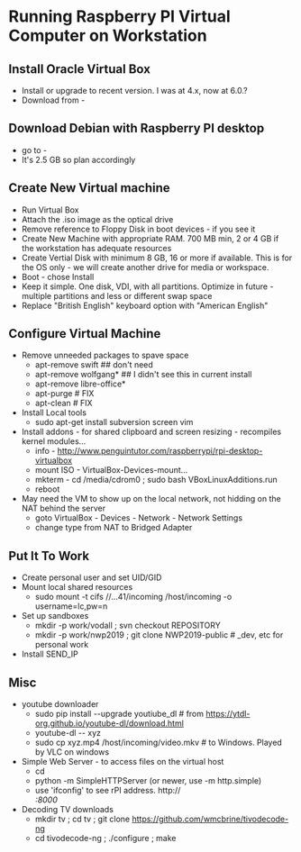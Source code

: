 # Running Raspberry PI Virtual Computer on Workstation

## Install Oracle Virtual Box
* Install or upgrade to recent version.  I was at 4.x, now at 6.0.?
* Download from -

## Download Debian with Raspberry PI desktop
* go to - 
* It's 2.5 GB so plan accordingly

## Create New Virtual machine 
* Run Virtual Box
* Attach the .iso image as the optical drive
* Remove reference to Floppy Disk in boot devices - if you see it
* Create New Machine with appropriate RAM.  700 MB min, 2 or 4 GB if the workstation has adequate resources
* Create Vertial Disk with minimum 8 GB, 16 or more if available.   This is for the OS only - we will create another drive for media or workspace.
* Boot - chose Install
* Keep it simple.  One disk, VDI, with all partitions.   Optimize in future - multiple partitions and less or different swap space
* Replace "British English" keyboard option with "American English"

## Configure Virtual Machine
* Remove unneeded packages to spave space
    * apt-remove swift  ## don't need
    * apt-remove wolfgang* ## I didn't see this in current install
    * apt-remove libre-office*
    * apt-purge # FIX
    * apt-clean # FIX
* Install Local tools
   * sudo apt-get install subversion screen vim
* Install addons - for shared clipboard and screen resizing - recompiles kernel modules...
   * info - http://www.penguintutor.com/raspberrypi/rpi-desktop-virtualbox
   * mount ISO - VirtualBox-Devices-mount...
   * mkterm - cd /media/cdrom0 ; sudo bash VBoxLinuxAdditions.run
   * reboot
* May need the VM to show up on the local network, not hidding on the NAT behind the server
   * goto VirtualBox - Devices - Network - Network Settings
   * change type from NAT to Bridged Adapter
   
## Put It To Work
* Create personal user and set UID/GID
* Mount local shared resources
   * sudo mount -t cifs //...41/incoming /host/incoming -o username=lc,pw=n
* Set up sandboxes
   * mkdir -p work/vodall ; svn checkout REPOSITORY
   * mkdir -p work/nwp2019 ; git clone NWP2019-public  #  _dev, etc for personal work 
* Install SEND_IP

## Misc
* youtube downloader
    * sudo pip install --upgrade youtiube_dl # from https://ytdl-org.github.io/youtube-dl/download.html
    * youtube-dl -- xyz
    * sudo cp xyz.mp4 /host/incoming/video.mkv # to Windows.  Played by VLC on windows
* Simple Web Server - to access files on the virtual host
    * cd <DIR-WITH-FILES>
    * python -m SimpleHTTPServer  (or newer, use -m http.simple)
    * use 'ifconfig' to see rPI address.  http://<ADDRESS>:8000
* Decoding TV downloads
   * mkdir tv ; cd tv ; git clone https://github.com/wmcbrine/tivodecode-ng
   * cd tivodecode-ng ; ./configure ; make
